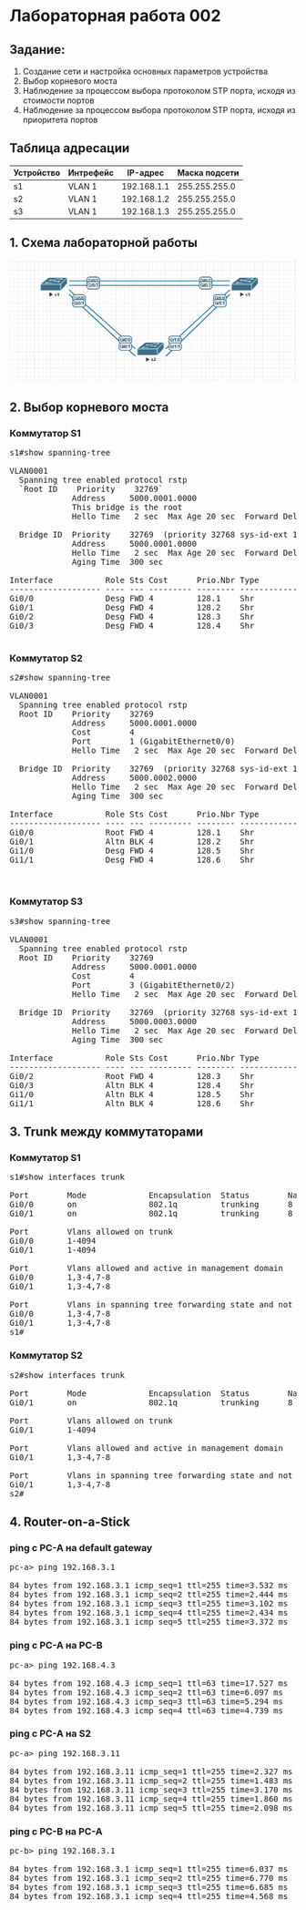 # Лабораторная работа 002

## Задание:
1. Создание сети и настройка основных параметров устройства
2. Выбор корневого моста
3. Наблюдение за процессом выбора протоколом STP порта, исходя из стоимости портов
4. Наблюдение за процессом выбора протоколом STP порта, исходя из приоритета портов

## Таблица адресации
|Устройство    |Интрефейс       |IP-адрес    |Маска подсети   |
| ------------ | ------------ | ------------ |----------------|
|  s1          | VLAN 1       | 192.168.1.1  | 255.255.255.0  |
|  s2          | VLAN 1       | 192.168.1.2  | 255.255.255.0  |
|  s3          | VLAN 1       | 192.168.1.3  | 255.255.255.0  |


## 1. Схема лабораторной работы 
![](schema-lab002.jpg)

## 2. Выбор корневого моста
### Коммутатор S1
<pre>
s1#show spanning-tree

VLAN0001
  Spanning tree enabled protocol rstp
  `Root ID    Priority    32769`
             Address     5000.0001.0000
             This bridge is the root
             Hello Time   2 sec  Max Age 20 sec  Forward Delay 15 sec

  Bridge ID  Priority    32769  (priority 32768 sys-id-ext 1)
             Address     5000.0001.0000
             Hello Time   2 sec  Max Age 20 sec  Forward Delay 15 sec
             Aging Time  300 sec

Interface           Role Sts Cost      Prio.Nbr Type
------------------- ---- --- --------- -------- --------------------------------
Gi0/0               Desg FWD 4         128.1    Shr
Gi0/1               Desg FWD 4         128.2    Shr
Gi0/2               Desg FWD 4         128.3    Shr
Gi0/3               Desg FWD 4         128.4    Shr

</pre>

### Коммутатор S2
<pre>
s2#show spanning-tree

VLAN0001
  Spanning tree enabled protocol rstp
  Root ID    Priority    32769
             Address     5000.0001.0000
             Cost        4
             Port        1 (GigabitEthernet0/0)
             Hello Time   2 sec  Max Age 20 sec  Forward Delay 15 sec

  Bridge ID  Priority    32769  (priority 32768 sys-id-ext 1)
             Address     5000.0002.0000
             Hello Time   2 sec  Max Age 20 sec  Forward Delay 15 sec
             Aging Time  300 sec

Interface           Role Sts Cost      Prio.Nbr Type
------------------- ---- --- --------- -------- --------------------------------
Gi0/0               Root FWD 4         128.1    Shr
Gi0/1               Altn BLK 4         128.2    Shr
Gi1/0               Desg FWD 4         128.5    Shr
Gi1/1               Desg FWD 4         128.6    Shr
   

</pre>
### Коммутатор S3
<pre>
s3#show spanning-tree

VLAN0001
  Spanning tree enabled protocol rstp
  Root ID    Priority    32769
             Address     5000.0001.0000
             Cost        4
             Port        3 (GigabitEthernet0/2)
             Hello Time   2 sec  Max Age 20 sec  Forward Delay 15 sec

  Bridge ID  Priority    32769  (priority 32768 sys-id-ext 1)
             Address     5000.0003.0000
             Hello Time   2 sec  Max Age 20 sec  Forward Delay 15 sec
             Aging Time  300 sec

Interface           Role Sts Cost      Prio.Nbr Type
------------------- ---- --- --------- -------- --------------------------------
Gi0/2               Root FWD 4         128.3    Shr
Gi0/3               Altn BLK 4         128.4    Shr
Gi1/0               Altn BLK 4         128.5    Shr
Gi1/1               Altn BLK 4         128.6    Shr
</pre>

## 3. Trunk между коммутаторами

### Коммутатор S1
<pre>
s1#show interfaces trunk

Port        Mode             Encapsulation  Status        Native vlan
Gi0/0       on               802.1q         trunking      8
Gi0/1       on               802.1q         trunking      8

Port        Vlans allowed on trunk
Gi0/0       1-4094
Gi0/1       1-4094

Port        Vlans allowed and active in management domain
Gi0/0       1,3-4,7-8
Gi0/1       1,3-4,7-8

Port        Vlans in spanning tree forwarding state and not pruned
Gi0/0       1,3-4,7-8
Gi0/1       1,3-4,7-8
s1#
</pre>
### Коммутатор S2
<pre>
s2#show interfaces trunk

Port        Mode             Encapsulation  Status        Native vlan
Gi0/1       on               802.1q         trunking      8

Port        Vlans allowed on trunk
Gi0/1       1-4094

Port        Vlans allowed and active in management domain
Gi0/1       1,3-4,7-8

Port        Vlans in spanning tree forwarding state and not pruned
Gi0/1       1,3-4,7-8
s2#
</pre>
## 4. Router-on-a-Stick
### ping с PC-A на default gateway
<pre>
pc-a> ping 192.168.3.1

84 bytes from 192.168.3.1 icmp_seq=1 ttl=255 time=3.532 ms
84 bytes from 192.168.3.1 icmp_seq=2 ttl=255 time=2.444 ms
84 bytes from 192.168.3.1 icmp_seq=3 ttl=255 time=3.102 ms
84 bytes from 192.168.3.1 icmp_seq=4 ttl=255 time=2.434 ms
84 bytes from 192.168.3.1 icmp_seq=5 ttl=255 time=3.372 ms
</pre>
### ping с PC-A на PC-B
<pre>
pc-a> ping 192.168.4.3

84 bytes from 192.168.4.3 icmp_seq=1 ttl=63 time=17.527 ms
84 bytes from 192.168.4.3 icmp_seq=2 ttl=63 time=6.097 ms
84 bytes from 192.168.4.3 icmp_seq=3 ttl=63 time=5.294 ms
84 bytes from 192.168.4.3 icmp_seq=4 ttl=63 time=4.739 ms
</pre>
### ping с PC-A на S2
<pre>
pc-a> ping 192.168.3.11

84 bytes from 192.168.3.11 icmp_seq=1 ttl=255 time=2.327 ms
84 bytes from 192.168.3.11 icmp_seq=2 ttl=255 time=1.483 ms
84 bytes from 192.168.3.11 icmp_seq=3 ttl=255 time=3.170 ms
84 bytes from 192.168.3.11 icmp_seq=4 ttl=255 time=1.860 ms
84 bytes from 192.168.3.11 icmp_seq=5 ttl=255 time=2.098 ms
</pre>
### ping с PC-B на PC-A
<pre>
pc-b> ping 192.168.3.1

84 bytes from 192.168.3.1 icmp_seq=1 ttl=255 time=6.037 ms
84 bytes from 192.168.3.1 icmp_seq=2 ttl=255 time=6.770 ms
84 bytes from 192.168.3.1 icmp_seq=3 ttl=255 time=6.685 ms
84 bytes from 192.168.3.1 icmp_seq=4 ttl=255 time=4.568 ms
</pre>